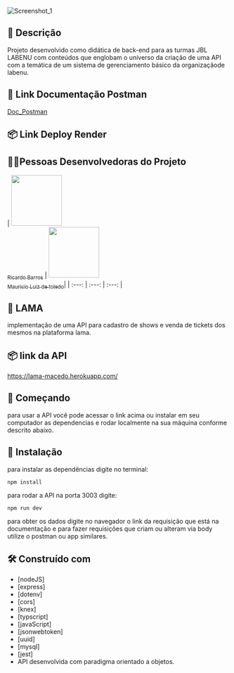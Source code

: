 ![Screenshot_1](https://user-images.githubusercontent.com/45580434/79641791-06e1c100-8170-11ea-8ecf-b6c889805d55.png)
<br>


## :memo: Descrição
Projeto desenvolvido como didática de back-end para as turmas JBL LABENU com conteúdos que englobam o universo da criação de uma API com a temática de um sistema de gerenciamento básico da organizaçãode labenu.

## 📌 Link Documentação Postman
[Doc_Postman](https://documenter.getpostman.com/view/22376520/2s93JzKzpB)

## 📦 Link Deploy Render


##  👩🏾Pessoas Desenvolvedoras do Projeto

| [<img src="https://avatars.githubusercontent.com/u/102339228?v=4" width=115><br><sub>Ricardo Barros</sub>](https://github.com/Ricardoteleco) |  [<img src="https://avatars.githubusercontent.com/u/74737156?v=4" width=115><br><sub>Mauricio Luiz de toledo</sub>](https://github.com/mlt3800)|
| :---: | :---: | :---: |

##  🎤 LAMA

implementação de uma API para cadastro de shows e venda de tickets dos mesmos na plataforma lama.


## 📦 link da API

https://lama-macedo.herokuapp.com/

## 🚀 Começando

para usar a API você pode acessar o link acima ou instalar em seu computador as dependencias e rodar localmente na sua máquina conforme descrito abaixo.

## 🔧 Instalação

para instalar as dependências digite no terminal:

```
npm install 
```

para rodar a API na porta 3003 digite:

```
npm run dev
```

para obter os dados digite no navegador o link da requisição que está na documentação e para fazer requisiçôes que criam ou alteram via body utilize o postman ou app similares.


## 🛠️ Construído com

* [nodeJS]
* [express]
* [dotenv]
* [cors]
* [knex]
* [typscript]
* [javaScript]
* [jsonwebtoken]
* [uuid]
* [mysql]
* [jest]
* API desenvolvida com paradigma orientado a objetos.




